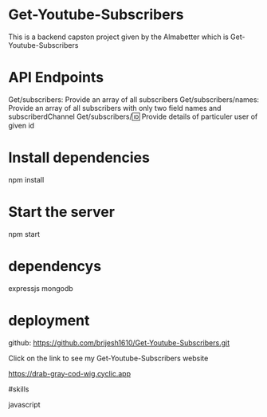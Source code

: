 # Get-Youtube-Subscribers
This is a backend capston project given by the Almabetter which is Get-Youtube-Subscribers
# API Endpoints
 Get/subscribers: Provide an array of all subscribers
 Get/subscribers/names: Provide an array of all subscribers with only two field names and subscriberdChannel
 Get/subscribers/:id: Provide details of particuler user of given id
 
# Install dependencies
npm install
# Start the server
npm start

# dependencys
expressjs
mongodb

# deployment
github: https://github.com/brijesh1610/Get-Youtube-Subscribers.git


Click on the link to see my Get-Youtube-Subscribers website


https://drab-gray-cod-wig.cyclic.app

#skills

javascript 
